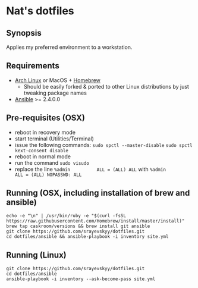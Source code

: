 # Nat's dotfiles

## Synopsis

Applies my preferred environment to a workstation.

## Requirements

- [Arch Linux](https://www.archlinux.org/) or MacOS + [Homebrew](https://brew.sh/)
    - Should be easily forked & ported to other Linux distributions by just tweaking package names
- [Ansible](https://www.ansible.com/) >= 2.4.0.0

## Pre-requisites (OSX)
- reboot in recovery mode
- start terminal (Utilities/Terminal)
- issue the following commands:
`sudo spctl --master-disable`
`sudo spctl kext-consent disable`
- reboot in normal mode
- run the command `sudo visudo` 
- replace the line `%admin          ALL = (ALL) ALL` with `%admin          ALL = (ALL) NOPASSWD: ALL`

## Running (OSX, including installation of brew and ansible)

```
echo -e "\n" | /usr/bin/ruby -e "$(curl -fsSL https://raw.githubusercontent.com/Homebrew/install/master/install)"
brew tap caskroom/versions && brew install git ansible
git clone https://github.com/srayevskyy/dotfiles.git
cd dotfiles/ansible && ansible-playbook -i inventory site.yml
```

## Running (Linux)

```
git clone https://github.com/srayevskyy/dotfiles.git
cd dotfiles/ansible
ansible-playbook -i inventory --ask-become-pass site.yml
```
